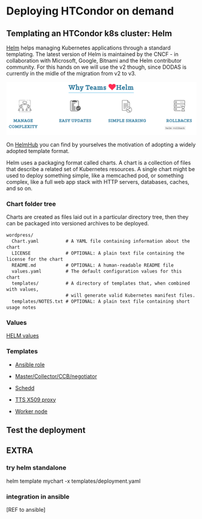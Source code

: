 
# Deploying HTCondor on demand 

## Templating an HTCondor k8s cluster: Helm

[Helm](https://helm.sh/) helps managing Kubernetes applications through a standard templating.
The latest version of Helm is maintained by the CNCF - in collaboration with Microsoft, Google, Bitnami and the Helm contributor community. For this hands on we will use the v2 though, since DODAS is currently in the midle of the migration from v2 to v3. 

![Helm motivation](img/helm_love.png)

On [HelmHub](https://hub.helm.sh/) you can find by yourselves the motivation of adopting a widely adopted template format.

Helm uses a packaging format called charts. A chart is a collection of files that describe a related set of Kubernetes resources. A single chart might be used to deploy something simple, like a memcached pod, or something complex, like a full web app stack with HTTP servers, databases, caches, and so on.

### Chart folder tree

Charts are created as files laid out in a particular directory tree, then they can be packaged into versioned archives to be deployed.


```text
wordpress/
  Chart.yaml          # A YAML file containing information about the chart
  LICENSE             # OPTIONAL: A plain text file containing the license for the chart
  README.md           # OPTIONAL: A human-readable README file
  values.yaml         # The default configuration values for this chart
  templates/          # A directory of templates that, when combined with values,
                      # will generate valid Kubernetes manifest files.
  templates/NOTES.txt # OPTIONAL: A plain text file containing short usage notes
```

### Values

[HELM values](https://github.com/DODAS-TS/HandsOn-INFN-2019/blob/master/htc_helm/values.yaml)

### Templates

- [Ansible role](https://github.com/indigo-dc/ansible-role-htcondor_config)

- [Master/Collector/CCB/negotiator](https://github.com/DODAS-TS/HandsOn-INFN-2019/blob/master/htc_helm/templates/master.yaml)
- [Schedd](https://github.com/DODAS-TS/HandsOn-INFN-2019/blob/master/htc_helm/templates/schedd.yaml)
- [TTS X509 proxy](https://github.com/DODAS-TS/HandsOn-INFN-2019/blob/master/htc_helm/templates/tts.yaml)
- [Worker node](https://github.com/DODAS-TS/HandsOn-INFN-2019/blob/master/htc_helm/templates/wn.yaml)


## Test the deployment



## EXTRA

### try helm standalone

helm template mychart -x templates/deployment.yaml

### integration in ansible

[REF to ansible]